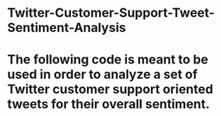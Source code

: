 # Twitter-Customer-Support-Tweet-Sentiment-Analysis
# The following code is meant to be used in order to analyze a set of Twitter customer support oriented tweets for their overall sentiment.
# 
